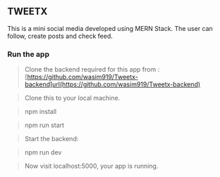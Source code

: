 ## TWEETX

This is a mini social media developed using MERN Stack. The user can follow, create posts and check feed.

### Run the app

> Clone the backend required for this app from : [https://github.com/wasim919/Tweetx-backend]url(https://github.com/wasim919/Tweetx-backend)

> Clone this to your local machine.

> npm install

> npm run start

> Start the backend:

> npm run dev

> Now visit localhost:5000, your app is running.
